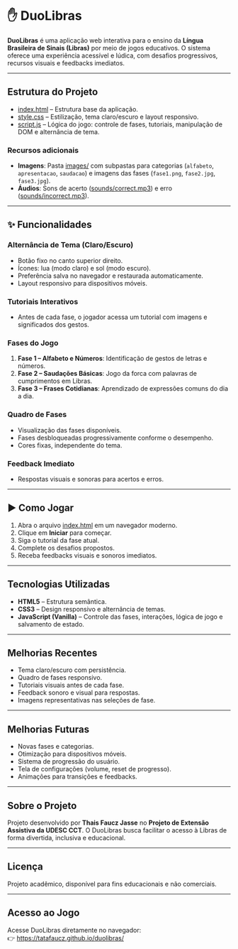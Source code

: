 # ✋ DuoLibras

**DuoLibras** é uma aplicação web interativa para o ensino da **Língua Brasileira de Sinais (Libras)** por meio de jogos educativos. O sistema oferece uma experiência acessível e lúdica, com desafios progressivos, recursos visuais e feedbacks imediatos.

---

## Estrutura do Projeto

- [index.html](index.html) – Estrutura base da aplicação.
- [style.css](style.css) – Estilização, tema claro/escuro e layout responsivo.
- [script.js](script.js) – Lógica do jogo: controle de fases, tutoriais, manipulação de DOM e alternância de tema.

### Recursos adicionais
- **Imagens**: Pasta [images/](images/) com subpastas para categorias (`alfabeto`, `apresentacao`, `saudacao`) e imagens das fases (`fase1.png`, `fase2.jpg`, `fase3.jpg`).
- **Áudios**: Sons de acerto ([sounds/correct.mp3](sounds/correct.mp3)) e erro ([sounds/incorrect.mp3](sounds/incorrect.mp3)).

---

## ✨ Funcionalidades

### Alternância de Tema (Claro/Escuro)
- Botão fixo no canto superior direito.
- Ícones: lua (modo claro) e sol (modo escuro).
- Preferência salva no navegador e restaurada automaticamente.
- Layout responsivo para dispositivos móveis.

### Tutoriais Interativos
- Antes de cada fase, o jogador acessa um tutorial com imagens e significados dos gestos.

### Fases do Jogo
1. **Fase 1 – Alfabeto e Números**: Identificação de gestos de letras e números.
2. **Fase 2 – Saudações Básicas**: Jogo da forca com palavras de cumprimentos em Libras.
3. **Fase 3 – Frases Cotidianas**: Aprendizado de expressões comuns do dia a dia.

### Quadro de Fases
- Visualização das fases disponíveis.
- Fases desbloqueadas progressivamente conforme o desempenho.
- Cores fixas, independente do tema.

### Feedback Imediato
- Respostas visuais e sonoras para acertos e erros.

---

## ▶️ Como Jogar

1. Abra o arquivo [index.html](index.html) em um navegador moderno.
2. Clique em **Iniciar** para começar.
3. Siga o tutorial da fase atual.
4. Complete os desafios propostos.
5. Receba feedbacks visuais e sonoros imediatos.

---

## Tecnologias Utilizadas

- **HTML5** – Estrutura semântica.
- **CSS3** – Design responsivo e alternância de temas.
- **JavaScript (Vanilla)** – Controle das fases, interações, lógica de jogo e salvamento de estado.

---

## Melhorias Recentes

- Tema claro/escuro com persistência.
- Quadro de fases responsivo.
- Tutoriais visuais antes de cada fase.
- Feedback sonoro e visual para respostas.
- Imagens representativas nas seleções de fase.

---

## Melhorias Futuras

- Novas fases e categorias.
- Otimização para dispositivos móveis.
- Sistema de progressão do usuário.
- Tela de configurações (volume, reset de progresso).
- Animações para transições e feedbacks.

---

## Sobre o Projeto

Projeto desenvolvido por **Thais Faucz Jasse** no **Projeto de Extensão Assistiva da UDESC CCT**. O DuoLibras busca facilitar o acesso à Libras de forma divertida, inclusiva e educacional.

---

## Licença

Projeto acadêmico, disponível para fins educacionais e não comerciais.

---

## Acesso ao Jogo

Acesse DuoLibras diretamente no navegador:  
👉 https://tatafaucz.github.io/duolibras/
